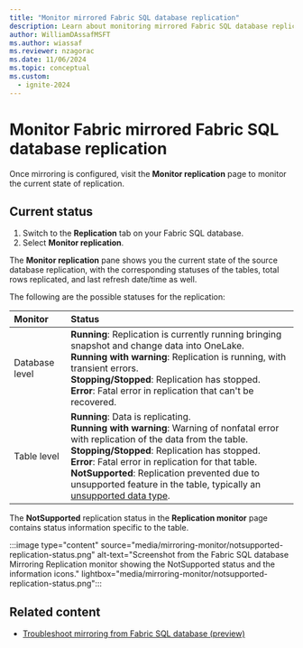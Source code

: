 ```yaml
---
title: "Monitor mirrored Fabric SQL database replication"
description: Learn about monitoring mirrored Fabric SQL database replication.
author: WilliamDAssafMSFT
ms.author: wiassaf
ms.reviewer: nzagorac
ms.date: 11/06/2024
ms.topic: conceptual
ms.custom:
  - ignite-2024
---
```

# Monitor Fabric mirrored Fabric SQL database replication

Once mirroring is configured, visit the **Monitor replication** page to monitor the current state of replication.

## Current status

1. Switch to the **Replication** tab on your Fabric SQL database.
1. Select **Monitor replication**.

The **Monitor replication** pane shows you the current state of the source database replication, with the corresponding statuses of the tables, total rows replicated, and last refresh date/time as well.

The following are the possible statuses for the replication:

| **Monitor** | **Status** |
|:--|:--|
| Database level | **Running**: Replication is currently running bringing snapshot and change data into OneLake.<br/>**Running with warning**: Replication is running, with transient errors.</br>**Stopping/Stopped**: Replication has stopped.<br/>**Error**: Fatal error in replication that can't be recovered.|
| Table level | **Running**: Data is replicating.<br/>**Running with warning**: Warning of nonfatal error with replication of the data from the table.</br>**Stopping/Stopped**: Replication has stopped.<br/>**Error**: Fatal error in replication for that table.<br/>**NotSupported**: Replication prevented due to unsupported feature in the table, typically an [unsupported data type](mirroring-limitations.md). |

The **NotSupported** replication status in the **Replication monitor** page contains status information specific to the table.

:::image type="content" source="media/mirroring-monitor/notsupported-replication-status.png" alt-text="Screenshot from the Fabric SQL database Mirroring Replication monitor showing the NotSupported status and the information icons." lightbox="media/mirroring-monitor/notsupported-replication-status.png":::

## Related content

- [Troubleshoot mirroring from Fabric SQL database (preview)](mirroring-troubleshooting.md)
